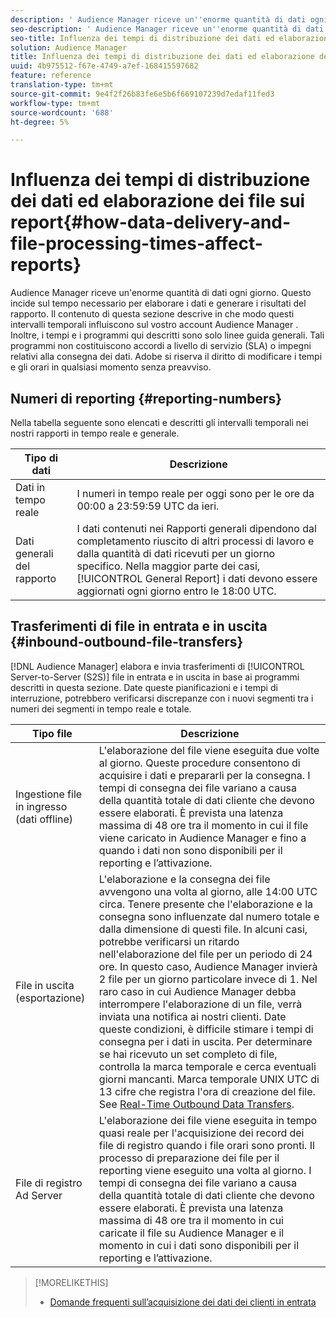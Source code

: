 ```yaml
---
description: ' Audience Manager riceve un''enorme quantità di dati ogni giorno. Questo incide sul tempo necessario per elaborare i dati e generare i risultati del rapporto. Il contenuto di questa sezione descrive in che modo questi intervalli temporali influiscono sul vostro account Audience Manager . Inoltre, i tempi e i programmi qui descritti sono solo linee guida generali. Tali programmi non costituiscono accordi a livello di servizio (SLA) o impegni relativi alla consegna dei dati. Adobe si riserva il diritto di modificare i tempi e gli orari in qualsiasi momento senza preavviso.'
seo-description: ' Audience Manager riceve un''enorme quantità di dati ogni giorno. Questo incide sul tempo necessario per elaborare i dati e generare i risultati del rapporto. Il contenuto di questa sezione descrive in che modo questi intervalli temporali influiscono sul vostro account Audience Manager . Inoltre, i tempi e i programmi qui descritti sono solo linee guida generali. Tali programmi non costituiscono accordi a livello di servizio (SLA) o impegni relativi alla consegna dei dati. Adobe si riserva il diritto di modificare i tempi e gli orari in qualsiasi momento senza preavviso.'
seo-title: Influenza dei tempi di distribuzione dei dati ed elaborazione dei file sui report
solution: Audience Manager
title: Influenza dei tempi di distribuzione dei dati ed elaborazione dei file sui report
uuid: 4b975512-f67e-4749-a7ef-168415597682
feature: reference
translation-type: tm+mt
source-git-commit: 9e4f2f26b83fe6e5b6f669107239d7edaf11fed3
workflow-type: tm+mt
source-wordcount: '688'
ht-degree: 5%

---
```



# Influenza dei tempi di distribuzione dei dati ed elaborazione dei file sui report{#how-data-delivery-and-file-processing-times-affect-reports}

 Audience Manager riceve un&#39;enorme quantità di dati ogni giorno. Questo incide sul tempo necessario per elaborare i dati e generare i risultati del rapporto. Il contenuto di questa sezione descrive in che modo questi intervalli temporali influiscono sul vostro account Audience Manager . Inoltre, i tempi e i programmi qui descritti sono solo linee guida generali. Tali programmi non costituiscono accordi a livello di servizio (SLA) o impegni relativi alla consegna dei dati. Adobe si riserva il diritto di modificare i tempi e gli orari in qualsiasi momento senza preavviso.

## Numeri di reporting {#reporting-numbers}

<!-- 

c_reporting_file_transfer_timeframe.xml

 -->

Nella tabella seguente sono elencati e descritti gli intervalli temporali nei nostri rapporti in tempo reale e generale.


| Tipo di dati | Descrizione |
|---|---|
| Dati in tempo reale | I numeri in tempo reale per oggi sono per le ore da 00:00 a 23:59:59 UTC da ieri. |
| Dati generali del rapporto | I dati contenuti nei Rapporti [](../reporting/general-reports.md#general-reports-overview) generali dipendono dal completamento riuscito di altri processi di lavoro e dalla quantità di dati ricevuti per un giorno specifico. Nella maggior parte dei casi, [!UICONTROL General Report] i dati devono essere aggiornati ogni giorno entro le 18:00 UTC. |

## Trasferimenti di file in entrata e in uscita {#inbound-outbound-file-transfers}

[!DNL Audience Manager] elabora e invia trasferimenti di [!UICONTROL Server-to-Server (S2S)] file in entrata e in uscita in base ai programmi descritti in questa sezione. Date queste pianificazioni e i tempi di interruzione, potrebbero verificarsi discrepanze con i nuovi segmenti tra i numeri dei segmenti in tempo reale e totale.

| Tipo file | Descrizione |
|---|---|
| Ingestione file in ingresso (dati offline) | L&#39;elaborazione del file viene eseguita due volte al giorno. Queste procedure consentono di acquisire i dati e prepararli per la consegna. I tempi di consegna dei file variano a causa della quantità totale di dati cliente che devono essere elaborati. È prevista una latenza massima di 48 ore tra il momento in cui il file viene caricato in  Audience Manager e fino a quando i dati non sono disponibili per il reporting e l’attivazione. |
| File in uscita (esportazione) | L&#39;elaborazione e la consegna dei file avvengono una volta al giorno, alle 14:00 UTC circa. Tenere presente che l&#39;elaborazione e la consegna sono influenzate dal numero totale e dalla dimensione di questi file. In alcuni casi, potrebbe verificarsi un ritardo nell&#39;elaborazione del file per un periodo di 24 ore. In questo caso,  Audience Manager invierà 2 file per un giorno particolare invece di 1. Nel raro caso in cui  Audience Manager debba interrompere l&#39;elaborazione di un file, verrà inviata una notifica ai nostri clienti. Date queste condizioni, è difficile stimare i tempi di consegna per i dati in uscita. Per determinare se hai ricevuto un set completo di file, controlla la marca temporale e cerca eventuali giorni mancanti. Marca temporale UNIX UTC di 13 cifre che registra l&#39;ora di creazione del file. See [Real-Time Outbound Data Transfers](../integration/receiving-audience-data/real-time-outbound-transfers/real-time-outbound-transfers.md). |
| File di registro Ad Server | L&#39;elaborazione dei file viene eseguita in tempo quasi reale per l&#39;acquisizione dei record dei file di registro quando i file orari sono pronti. Il processo di preparazione dei file per il reporting viene eseguito una volta al giorno. I tempi di consegna dei file variano a causa della quantità totale di dati cliente che devono essere elaborati. È prevista una latenza massima di 48 ore tra il momento in cui caricate il file su  Audience Manager e il momento in cui i dati sono disponibili per il reporting e l’attivazione. |

>[!MORELIKETHIS]
>
>* [Domande frequenti sull’acquisizione dei dati dei clienti in entrata](../faq/faq-inbound-data-ingestion.md)

